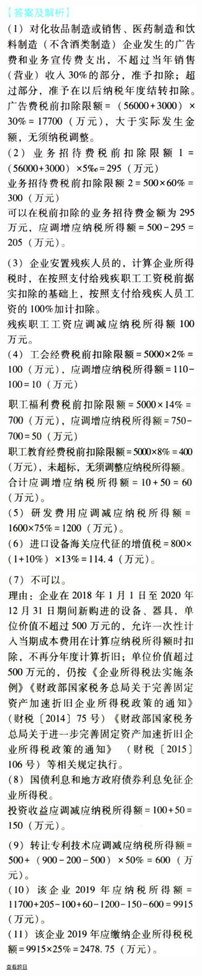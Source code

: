 ![](18a83b287250f7a426b177ee409d15b4.png)

![](88e40ec36c3fabbad83411df99697e57.png)

![](8a238c7185ec330662a83bf96dd21286.png)

![](fcb4e2290d7308ac9e6de6ca7c18372e.png)

![](0fba1a05e9033ed5661a738ae532b39e.png)

[查看题目](../C04.企业所得税法.本章真题.md#104-题目)

